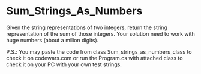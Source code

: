 # Sum_Strings_As_Numbers

Given the string representations of two integers, return the string representation of the sum of those integers.
Your solution need to work with huge numbers (about a milion digits).

P.S.: You may paste the code from class Sum_strings_as_numbers_class to check it on codewars.com or run the Program.cs with attached class to check it on your PC with your own test strings.
